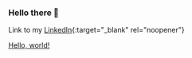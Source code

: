 ### Hello there 👋
Link to my [LinkedIn](https://www.linkedin.com/in/jcctcybernetsystems/){:target="_blank" rel="noopener"}


<a href="http://example.com/" target="_blank" rel="noopener">Hello, world!</a>
<!--
**jcesarprog/jcesarprog** is a ✨ _special_ ✨ repository because its `README.md` (this file) appears on your GitHub profile.

Here are some ideas to get you started:

- 🔭 I’m currently working on ...
- 🌱 I’m currently learning ...
- 👯 I’m looking to collaborate on ...
- 🤔 I’m looking for help with ...
- 💬 Ask me about ...
- 📫 How to reach me: ...
- 😄 Pronouns: ...
- ⚡ Fun fact: ...
-->
